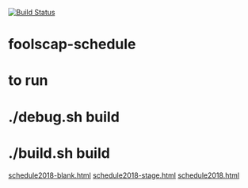 [![Build Status](https://travis-ci.org/foolscapcon/foolscap-schedule.svg?branch=master)](https://travis-ci.org/foolscapcon/foolscap-schedule)
# foolscap-schedule
# to run
# ./debug.sh build 
# ./build.sh build
[schedule2018-blank.html](/schedule2018-blank.html)
[schedule2018-stage.html](/schedule2018-stage.html)
[schedule2018.html](/schedule2018.html)

